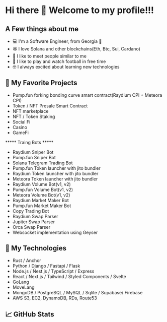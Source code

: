 # Hi there 👋 Welcome to my profile!!!

## A Few things about me

- 💻 I'm a Software Engineer, from Georgia 📍
- 🕸️ I love Solana and other blockchains(Eth, Btc, Sui, Cardano)
- 🤝 I like to meet people similar to me 
- 🏏 I like to play and watch football in free time
- 🤓 I always excited about learning new technologies 

## 📰 My Favorite Projects

- Pump.fun forking bonding curve smart contract(Raydium CPI + Meteora CPI)
- Token / NFT Presale Smart Contract
- NFT marketplace
- NFT / Token Staking
- Social Fi
- Casino
- GameFi


***** Traing Bots *****
- Raydium Sniper Bot
- Pump.fun Sniper Bot
- Solana Telegram Trading Bot
- Pump.fun Token launcher with jito bundler
- Raydium Token launcher with jito bundler
- Meteora Token launcher with jito bundler
- Raydium Volume Bot(v1, v2)
- Pump.fun Volume Bot(v1, v2)
- Meteora Volume Bot(v1, v2)
- Raydium Market Maker Bot
- Pump.fun Market Maker Bot
- Copy Trading Bot
- Raydium Swap Parser
- Jupiter Swap Parser
- Orca Swap Parser
- Websocket implementation using Geyser

## 📰 My Technologies

- Rust / Anchor
- Python / Django / Fastapi / Flask
- Node.js / Nest.js / TypeScript / Express
- React / Next.js / Tailwind / Styled Components / Svelte
- GoLang
- MoveLang
- MongoDB / PostgreSQL / MySQL / Sqlite / Supabase/ Firebase
- AWS S3, EC2, DynamoDB, RDs, Route53

## 📈 GitHub Stats
<!-- <p align="center">
  <img width="48%" src="https://github-readme-stats.vercel.app/api?username=sol-magic&show_icons=true&theme=radical" />
  <img width="48%" src="https://github-readme-streak-stats.herokuapp.com/?user=sol-magic&theme=radical" />
</p> -->
